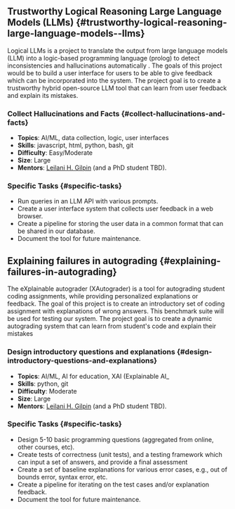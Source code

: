 ## Trustworthy Logical Reasoning Large Language Models (LLMs) {#trustworthy-logical-reasoning-large-language-models--llms}
 
Logical LLMs is a project to translate the output from large language models (LLM) into a logic-based programming language (prolog) to detect inconsistencies and hallucinations automatically .  The goals of this project would be to build a user interface for users to be able to give feedback which can be incorporated into the system.  The project goal is to create a trustworthy hybrid open-source LLM tool that can learn from user feedback and explain its mistakes.
 
 
### Collect Hallucinations and Facts {#collect-hallucinations-and-facts}
 
-   **Topics**: AI/ML, data collection, logic, user interfaces
-   **Skills**: javascript, html, python, bash, git
-   **Difficulty**: Easy/Moderate
-   **Size**: Large
-   **Mentors**: [Leilani H.
Gilpin](https://people.ucsc.edu/~lgilpin/) (and a PhD student TBD).
 
 
### Specific Tasks {#specific-tasks}
 
-   Run queries in an LLM API with various prompts.
-   Create a user interface system that collects user feedback in a web
	browser.
-   Create a pipeline for storing the user data in a common format that
	can be shared in our database.
-   Document the tool for future maintenance.
 
 
## Explaining failures in autograding {#explaining-failures-in-autograding}
 
The eXplainable autograder (XAutograder) is a tool for autograding student coding assignments, while providing personalized explanations or feedback.  The goal of this project is to create an introductory set of coding assignment with explanations of wrong answers.  This benchmark suite will be used for testing our system.  The project goal is to create a dynamic autograding system that can learn from student's code and explain their mistakes
 
 
### Design introductory questions and explanations {#design-introductory-questions-and-explanations}
 
-   **Topics**: AI/ML, AI for education, XAI (Explainable AI\_
-   **Skills**: python, git
-   **Difficulty**: Moderate
-   **Size**: Large
-   **Mentors**: [Leilani H.
Gilpin](https://people.ucsc.edu/~lgilpin/) (and a PhD student TBD).
 
 
### Specific Tasks {#specific-tasks}
 
-   Design 5-10 basic programming questions (aggregated from online,
	other courses, etc).
-   Create tests of correctness (unit tests), and a testing framework
	which can input a set of answers, and provide a final assessment
-   Create a set of baseline explanations for various error cases, e.g.,
	out of bounds error, syntax error, etc.
-   Create a pipeline for iterating on the test cases and/or explanation
	feedback.
-   Document the tool for future maintenance.

